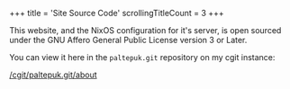 +++
title               = 'Site Source Code'
scrollingTitleCount = 3
+++

This website, and the NixOS configuration for it's server, is open sourced under
the GNU Affero General Public License version 3 or Later.

You can view it here in the `paltepuk.git` repository on my cgit instance:

[/cgit/paltepuk.git/about](/cgit/paltepuk.git/about)

